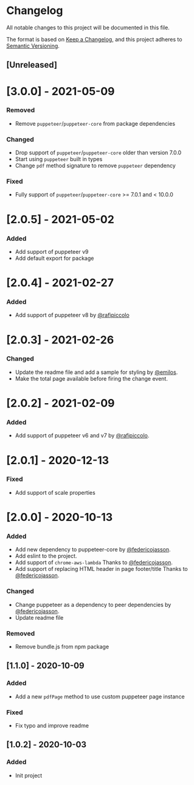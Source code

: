 # Changelog
All notable changes to this project will be documented in this file.

The format is based on [Keep a Changelog](https://keepachangelog.com/en/1.0.0/),
and this project adheres to [Semantic Versioning](https://semver.org/spec/v2.0.0.html).

## [Unreleased]

# [3.0.0] - 2021-05-09
### Removed
- Remove `puppeteer`/`puppeteer-core` from package dependencies

### Changed
- Drop support of `puppeteer`/`puppeteer-core` older than version 7.0.0
- Start using `puppeteer` built in types
- Change `pdf` method signature to remove `puppeteer` dependency

### Fixed
- Fully support of `puppeteer`/`puppeteer-core` >= 7.0.1 and < 10.0.0

# [2.0.5] - 2021-05-02

### Added
- Add support of puppeteer v9
- Add default export for package


# [2.0.4] - 2021-02-27

### Added
- Add support of puppeteer v8 by [@rafipiccolo](https://github.com/rafipiccolo)


# [2.0.3] - 2021-02-26

### Changed
- Update the readme file and add a sample for styling by [@emilos](https://github.com/emilos).
- Make the total page available before firing the change event.

# [2.0.2] - 2021-02-09

### Added
- Add support of puppeteer v6 and v7 by [@rafipiccolo](https://github.com/rafipiccolo).

# [2.0.1] - 2020-12-13

### Fixed
- Add support of scale properties

# [2.0.0] - 2020-10-13

### Added
- Add new dependency to puppeteer-core by [@federicojasson](https://github.com/federicojasson).
- Add eslint to the project.
- Add support of `chrome-aws-lambda` Thanks to [@federicojasson](https://github.com/federicojasson).
- Add support of replacing HTML header in page footer/title Thanks to [@federicojasson](https://github.com/federicojasson).

### Changed
- Change puppeteer as a dependency to peer dependencies by [@federicojasson](https://github.com/federicojasson).
- Update readme file

### Removed
- Remove bundle.js from npm package

## [1.1.0] - 2020-10-09
### Added
- Add a new `pdfPage` method to use custom puppeteer page instance

### Fixed
- Fix typo and improve readme

## [1.0.2] - 2020-10-03
### Added
- Init project
